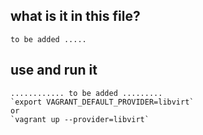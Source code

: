 ## what is it in this file? 
    to be added .....
## use and run it
    ............ to be added .........
    `export VAGRANT_DEFAULT_PROVIDER=libvirt` 
    or 
    `vagrant up --provider=libvirt`